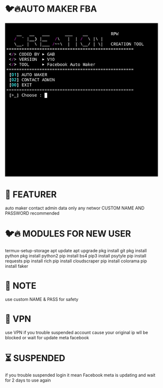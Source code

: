 # 🐦🔥AUTO MAKER FBA
![image alt](https://github.com/Gab-owen/Creation/blob/f716a964fd81daf9538c45385a1098a9eac85a93/Screenshot_20250417_202342.JPG)

# 👾 FEATURER
auto maker
contact admin
data only any networ CUSTOM NAME AND PASSWORD
recommended

# 🐦🔥 MODULES FOR NEW USER
termux-setup-storage
apt update
apt upgrade
pkg install git
pkg install python
pkg install python2
pip install bs4
pip3 install psytyle
pip install requests
pip install rich
pip install cloudscraper
pip install colorama
pip install faker

# 📂 NOTE
use custom NAME & PASS for safety 

# 📍 VPN
use VPN if you trouble suspended account cause your original ip wll be blocked or wait for update meta facebook
# ⏳ SUSPENDED 
if you trouble suspended login it mean Facebook meta is updating and wait for 2 days to use again
